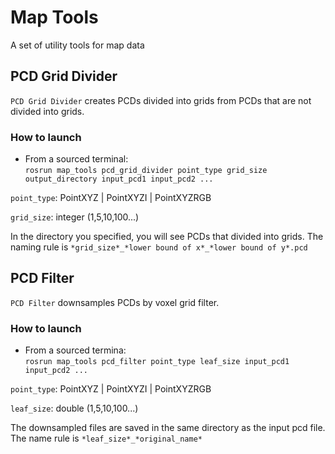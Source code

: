 # Map Tools

A set of utility tools for map data

## PCD Grid Divider
`PCD Grid Divider` creates PCDs divided into grids from PCDs that are not divided into grids.

### How to launch
* From a sourced terminal:\
`rosrun map_tools pcd_grid_divider point_type grid_size output_directory input_pcd1 input_pcd2 ...`

``point_type``: PointXYZ | PointXYZI | PointXYZRGB

``grid_size``: integer (1,5,10,100...)

In the directory you specified, you will see PCDs that divided into grids.
The naming rule is ``*grid_size*_*lower bound of x*_*lower bound of y*.pcd``

## PCD Filter
`PCD Filter` downsamples PCDs by voxel grid filter.

### How to launch
* From a sourced termina:\
`rosrun map_tools pcd_filter point_type leaf_size input_pcd1 input_pcd2 ...`

``point_type``: PointXYZ | PointXYZI | PointXYZRGB

``leaf_size``: double (1,5,10,100...)

The downsampled files are saved in the same directory as the input pcd file.
The name rule is ``*leaf_size*_*original_name*``

